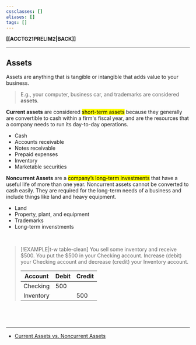 ```yaml
---
cssclasses: []
aliases: []
tags: []
---
```

**[[ACCTG21PRELIM2|BACK]]**

---
## Assets
Assets are anything that is tangible or intangible that adds value to your business.
> E.g., your computer, business car, and trademarks are considered **assets**.

**Current assets**
are considered <mark class="hltr-lightgreen">short-term assets</mark> because they generally are convertible to cash within a firm's fiscal year, and are the resources that a company needs to run its day-to-day operations.
- Cash
- Accounts receivable
- Notes receivable
- Prepaid expenses
- Inventory
- Marketable securities

**Noncurrent Assets**
are a <mark class="hltr-lightgreen">company’s long-term investments</mark> that have a useful life of more than one year. Noncurrent assets cannot be converted to cash easily. They are required for the long-term needs of a business and include things like land and heavy equipment.
- Land
- Property, plant, and equipment
- Trademarks
- Long-term invenstments

<br>

>[!EXAMPLE|t-w table-clean]
> You sell some inventory and receive $500. You put the $500 in your Checking account. Increase (debit) your Checking account and decrease (credit) your Inventory account.
> 
> | <center>Account</center>   | <center>Debit</center> | <center>Credit</center> |
> | ---------- | ----- | ------ |
> | Checking | 500   |            |
> | Inventory |           | 500    |

<br>

# 
---
- [Current Assets vs. Noncurrent Assets](https://www.investopedia.com/ask/answers/042915/what-difference-between-current-and-noncurrent-assets.asp#:~:text=Key%20Takeaways,%2C%20inventory%2C%20and%20accounts%20receivable.)